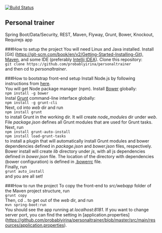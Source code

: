 [![Build Status](https://travis-ci.org/probablyirina/personaltrainer.svg?branch=master)](https://travis-ci.org/probablyirina/personaltrainer)

## Personal trainer
Spring Boot/Data/Security, REST, Maven, Flyway, Grunt, Bower, Knockout, Requirejs app

###How to setup the project
You will need Linux and Java installed. Install [Git] (https://git-scm.com/book/en/v2/Getting-Started-Installing-Git), [Maven](https://maven.apache.org/), and some IDE (preferably [Intellij IDEA](https://www.jetbrains.com/idea/)).
Clone this repository:  
```git clone https://github.com/probablyirina/personaltrainer```  
and then cd to *personaltrainer*.

###How to bootstrap front-end setup
Install Node.js by following instructions from [here](https://nodejs.org/en/download/).  
You will get Node package manager (npm).
Install [Bower](http://bower.io/) globally:  
```npm install -g bower```  
Instal [Grunt](http://gruntjs.com/) command-line interface globally:  
```npm install -g grunt-cli```   
Next, cd into *web* dir and run  
```npm install grunt```  
to install Grunt in the working dir. It will create *node_modules* dir under *web*.  
File *package.json* defines all Grunt modules that are used for Grunt tasks.  
Next, run  
```npm install grunt-auto-install```    
```npm install load-grunt-tasks```    
to install a plugin that will automatically install Grunt modules and bower dependencies defined in *package.json* and *bower.json* files, respectively.
Bower install will create *lib* directory under *js*, with all js dependencies defined in *bower.json* file. The location of the directory with dependencies (bower configuration) is defined in [.bowerrc](https://github.com/probablyirina/personaltrainer/blob/development/web/.bowerrc) file.  
Finally, run  
```grunt auto_install```  
and you are all set!

###How to run the project
To copy the front-end to *src/webapp* folder of the Maven project structure, run  
```grunt copy```  
Then, cd .. to get out of the *web* dir, and run  
```mvn spring-boot:run```  
You should see the app running at *localhost:8181*. If you want to change server port, you can find the setting in [application.properties] (https://github.com/probablyirina/personaltrainer/blob/master/src/main/resources/application.properties). 
